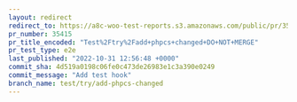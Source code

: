 ```yaml
---
layout: redirect
redirect_to: https://a8c-woo-test-reports.s3.amazonaws.com/public/pr/35415/e2e/index.html
pr_number: 35415
pr_title_encoded: "Test%2Ftry%2Fadd+phpcs+changed+DO+NOT+MERGE"
pr_test_type: e2e
last_published: "2022-10-31 12:56:48 +0000"
commit_sha: 4d519a0198c06fe0c473de26983e1c3a390e0249
commit_message: "Add test hook"
branch_name: test/try/add-phpcs-changed
---
```

